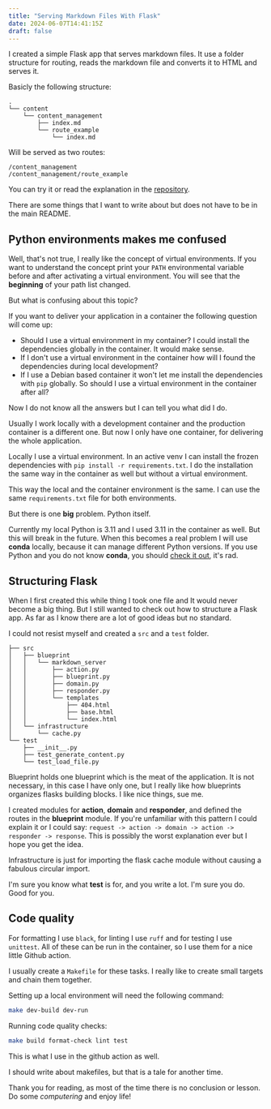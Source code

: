 ```yaml
---
title: "Serving Markdown Files With Flask"
date: 2024-06-07T14:41:15Z
draft: false
---
```


I created a simple Flask app that serves markdown files. It use a folder structure for routing, reads the markdown file and converts it to HTML and serves it.

<!--more-->

Basicly the following structure:

```
.
└── content
    └── content_management
        ├── index.md
        └── route_example
            └── index.md
```

Will be served as two routes:

```
/content_management
/content_management/route_example
```

You can try it or read the explanation in the [repository](https://github.com/hrvthzslt/markdown-server-flask).

There are some things that I want to write about but does not have to be in the main README.

## Python environments makes me confused

Well, that's not true, I really like the concept of virtual environments. If you want to understand the concept print your `PATH` environmental variable before and after activating a virtual environment. You will see that the **beginning** of your path list changed.

But what is confusing about this topic?

If you want to deliver your application in a container the following question will come up:

- Should I use a virtual environment in my container? I could install the dependencies globally in the container. It would make sense.
- If I don't use a virtual environment in the container how will I found the dependencies during local development?
- If I use a Debian based container it won't let me install the dependencies with `pip` globally. So should I use a virtual environment in the container after all?

Now I do not know all the answers but I can tell you what did I do.

Usually I work locally with a development container and the production container is a different one. But now I only have one container, for delivering the whole application.

Locally I use a virtual environment. In an active venv I can install the frozen dependencies with `pip install -r requirements.txt`. I do the installation the same way in the container as well but without a virtual environment.

This way the local and the container environment is the same. I can use the same `requirements.txt` file for both environments.

But there is one **big** problem. Python itself.

Currently my local Python is 3.11 and I used 3.11 in the container as well. But this will break in the future. When this becomes a real problem I will use **conda** locally, because it can manage different Python versions. If you use Python and you do not know **conda**, you should [check it out](https://conda.io/projects/conda/en/latest/user-guide/install/index.html), it's rad.

## Structuring Flask

When I first created this while thing I took one file and It would never become a big thing. But I still wanted to check out how to structure a Flask app. As far as I know there are a lot of good ideas but no standard.

I could not resist myself and created a `src` and a `test` folder.

```
├── src
│   ├── blueprint
│   │   └── markdown_server
│   │       ├── action.py
│   │       ├── blueprint.py
│   │       ├── domain.py
│   │       ├── responder.py
│   │       └── templates
│   │           ├── 404.html
│   │           ├── base.html
│   │           └── index.html
│   └── infrastructure
│       └── cache.py
└── test
    ├── __init__.py
    ├── test_generate_content.py
    └── test_load_file.py
```

Blueprint holds one blueprint which is the meat of the application. It is not necessary, in this case I have only one, but I really like how blueprints organizes flasks building blocks. I like nice things, sue me.

I created modules for **action**, **domain** and **responder**, and defined the routes in the **blueprint** module.
If you're unfamiliar with this pattern I could explain it or I could say: `request -> action -> domain -> action -> responder -> response`. This is possibly the worst explanation ever but I hope you get the idea.

Infrastructure is just for importing the flask cache module without causing a fabulous circular import.

I'm sure you know what **test** is for, and you write a lot. I'm sure you do. Good for you.

## Code quality

For formatting I use `black`, for linting I use `ruff` and for testing I use `unittest`. All of these can be run in the container, so I use them for a nice little Github action.

I usually create a `Makefile` for these tasks. I really like to create small targets and chain them together.

Setting up a local environment will need the following command:

```bash
make dev-build dev-run
```

Running code quality checks:

```bash
make build format-check lint test
```

This is what I use in the github action as well.

I should write about makefiles, but that is a tale for another time.

Thank you for reading, as most of the time there is no conclusion or lesson. Do some _computering_ and enjoy life!
